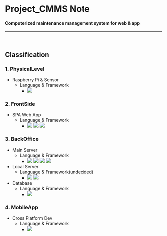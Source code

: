 # Project_CMMS Note
#### Computerized maintenance management system for web &amp; app

***

<br>

## Classification
### 1. PhysicalLevel
* Raspberry Pi & Sensor
  * Language & Framework
    * <img src="https://img.shields.io/badge/-Python-437ab8">

### 2. FrontSide
* SPA Web App
  * Language & Framework
    * <img src="https://img.shields.io/badge/-TypeScript v5.0.2-blue"> <img src="https://img.shields.io/badge/-React v18.2.0-blue"> <img src="https://img.shields.io/badge/-VS Code v1.77.0-3333ff">

### 3. BackOffice
* Main Server
  * Language & Framework
    * <img src="https://img.shields.io/badge/-JDK 17-DD0000"> <img src="https://img.shields.io/badge/-Spring Boot v3.0.5-008800"> <img src="https://img.shields.io/badge/-STS v4.18.0-55BB55"> <img src="https://img.shields.io/badge/-Maven-purple">
* Local Server
  * Language & Framework(undecided)
    * <img src="https://img.shields.io/badge/-TypeScript v5.0.2-blue">&nbsp;<img src="https://img.shields.io/badge/-Express.js-yellow">
* Database
  * Language & Framework
    * <img src="https://img.shields.io/badge/-MySQL-gray">

### 4. MobileApp
* Cross Platform Dev
  * Language & Framework
    * <img src="https://img.shields.io/badge/-Flutter-blue">
